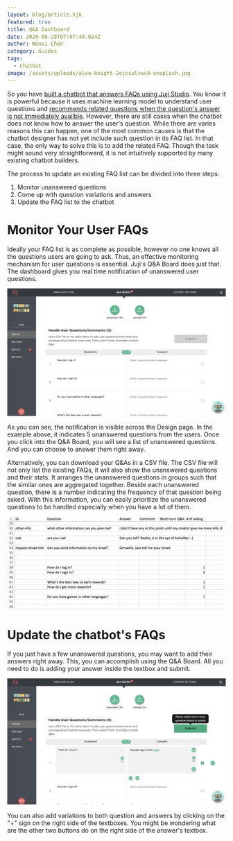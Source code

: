 ```yaml
---
layout: blog/article.njk
featured: true
title: Q&A Dashboard
date: 2020-06-28T07:07:48.024Z
author: Wenxi Chen
category: Guides
tags:
  - Chatbot
image: /assets/uploads/alex-knight-2ejcsulrwc8-unsplash.jpg
---
```

So you have [built a chatbot that answers FAQs using Juji Studio](https://juji.io/blog/building-a-smart-chatbot-in-a-few-minutes-to-answer-free-text-questions/). You know it is powerful because it uses machine learning model to understand user questions and [recommends related questions when the question's answer is not immediately availble](https://juji.io/blog/question-recommendation/). However, there are still cases when the chatbot does not know how to answer the user's question. While there are varies reasons this can happen, one of the most common causes is that the chatbot designer has not yet include such question in its FAQ list. In that case, the only way to solve this is to add the related FAQ. Though the task might sound very straightforward, it is not intuitively supported by many existing chatbot builders.

The process to update an existing FAQ list can be divided into three steps:

1. Monitor unanswered questions
2. Come up with question variations and answers
3. Update the FAQ list to the chatbot

# Monitor Your User FAQs

Ideally your FAQ list is as complete as possible, however no one knows all the questions users are going to ask. Thus, an effective monitoring mechanism for user questions is essential. Juji's Q&A Board does just that. The dashboard gives you real time notification of unanswered user questions. 

![Q&A Board showing unanswered questions in real time](/assets/uploads/screen-shot-2020-06-30-at-9.51.42-pm.png "Q&A Board showing unanswered questions in real time")

As you can see, the notification is visible across the Design page. In the example above, it indicates 5 unanswered questions from the users. Once you click into the Q&A Board, you will see a list of unanswered questions. And you can choose to answer them right away.

Alternatively, you can download your Q&As in a CSV file. The CSV file will not only list the existing FAQs, it will also show the unanswered questions and their stats. It arranges the unanswered questions in groups such that the similar ones are aggregated together. Beside each unanswered question, there is a number indicating the frequency of that question being asked. With this information, you can easily prioritize the unanswered questions to be handled especially when you have a lot of them.

![Downloaded Q&A CSV groups related unanswered questions together with stats on how many times each question has been asked](/assets/uploads/screen-shot-2020-06-30-at-10.01.17-pm.png "Downloaded Q&A CSV groups related unanswered questions together with stats on how many times each question has been asked")

# Update the chatbot's FAQs

If you just have a few unanswered questions, you may want to add their answers right away. This, you can accomplish using the Q&A Board. All you need to do is adding your answer inside the textbox and submit. 

![Add an answer to an unanswered question in Q&A Board](/assets/uploads/screen-shot-2020-06-30-at-10.17.20-pm.png "Add an answer to an unanswered question in Q&A Board")

You can also add variations to both question and answers by clicking on the "+" sign on the right side of the textboxes. You might be wondering what are the other two buttons do on the right side of the answer's textbox.